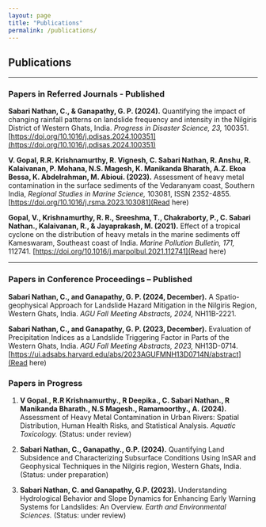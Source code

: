 ```yaml
---
layout: page
title: "Publications"
permalink: /publications/
---
```


## Publications

---

### Papers in Referred Journals - Published
**Sabari Nathan, C., & Ganapathy, G. P. (2024).** Quantifying the impact of changing rainfall patterns on landslide frequency and intensity in the Nilgiris District of Western Ghats, India. *Progress in Disaster Science, 23,* 100351. [https://doi.org/10.1016/j.pdisas.2024.100351](https://doi.org/10.1016/j.pdisas.2024.100351)

**V. Gopal, R.R. Krishnamurthy, R. Vignesh, C. Sabari Nathan, R. Anshu, R. Kalaivanan, P. Mohana, N.S. Magesh, K. Manikanda Bharath, A.Z. Ekoa Bessa, K. Abdelrahman, M. Abioui. (2023).** Assessment of heavy metal contamination in the surface sediments of the Vedaranyam coast, Southern India, *Regional Studies in Marine Science,* 103081, ISSN 2352-4855. [https://doi.org/10.1016/j.rsma.2023.103081](Read here)

**Gopal, V., Krishnamurthy, R. R., Sreeshma, T., Chakraborty, P., C. Sabari Nathan., Kalaivanan, R., & Jayaprakash, M. (2021).** Effect of a tropical cyclone on the distribution of heavy metals in the marine sediments off Kameswaram, Southeast coast of India. *Marine Pollution Bulletin, 171,* 112741. [https://doi.org/10.1016/j.marpolbul.2021.112741](Read here)

---

### Papers in Conference Proceedings – Published
**Sabari Nathan, C., and Ganapathy, G. P. (2024, December).** A Spatio-geophysical Approach for Landslide Hazard Mitigation in the Nilgiris Region, Western Ghats, India. *AGU Fall Meeting Abstracts, 2024,* NH11B-2221.

**Sabari Nathan, C., and Ganapathy, G. P. (2023, December).** Evaluation of Precipitation Indices as a Landslide Triggering Factor in Parts of the Western Ghats, India. *AGU Fall Meeting Abstracts, 2023,* NH13D-0714. [https://ui.adsabs.harvard.edu/abs/2023AGUFMNH13D0714N/abstract](Read here)



### Papers in Progress
1. **V Gopal., R.R Krishnamurthy., R Deepika., C. Sabari Nathan., R Manikanda Bharath., N.S Magesh., Ramamoorthy., A. (2024).** Assessment of Heavy Metal Contamination in Urban Rivers: Spatial Distribution, Human Health Risks, and Statistical Analysis. *Aquatic Toxicology.* (Status: under review)

2. **Sabari Nathan, C., Ganapathy., G.P. (2024).** Quantifying Land Subsidence and Characterizing Subsurface Conditions Using InSAR and Geophysical Techniques in the Nilgiris region, Western Ghats, India. (Status: under preparation)

3. **Sabari Nathan, C. and Ganapathy, G.P. (2023).** Understanding Hydrological Behavior and Slope Dynamics for Enhancing Early Warning Systems for Landslides: An Overview. *Earth and Environmental Sciences.* (Status: under review)